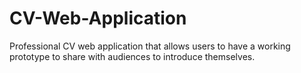 # CV-Web-Application
Professional CV web application that allows users to have a working prototype to share with audiences to introduce themselves.
